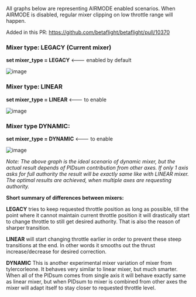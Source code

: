 All graphs below are representing AIRMODE enabled scenarios. When AIRMODE is disabled, regular mixer clipping on low throttle range will happen.

Added in this PR: https://github.com/betaflight/betaflight/pull/10370

### **Mixer type: LEGACY (Current mixer)**
**set mixer_type = LEGACY**   <--- enabled by default

![image](https://user-images.githubusercontent.com/10757508/100614257-294ad800-3316-11eb-9ccf-d260d03e541e.png)

### **Mixer type: LINEAR**
**set mixer_type = LINEAR**   <--- to enable

![image](https://user-images.githubusercontent.com/10757508/100615013-49c76200-3317-11eb-877d-f0f181dcb204.png)

### **Mixer type DYNAMIC:**
**set mixer_type = DYNAMIC**   <--- to enable

![image](https://user-images.githubusercontent.com/10757508/100614211-120bea80-3316-11eb-8510-8d58d0c69c38.png)

_Note: The above graph is the ideal scenario of dynamic mixer, but the actual result depends of PIDsum contribution from other axes. If only 1 axis asks for full authority the result will be exactly same like with LINEAR mixer. The optimal results are achieved, when multiple axes are requesting authority._

**Short summary of differences between mixers:**

**LEGACY** tries to keep requested throttle position as long as possible, till the point where it cannot maintain current throttle position it will drastically start to change throttle to still get desired authority. That is also the reason of sharper transition.

**LINEAR** will start changing throttle earlier in order to prevent these steep transitions at the end. In other words it smooths out the thrust increase/decrease for desired correction.

**DYNAMIC** This is another experimental mixer variation of mixer from tylercorleone. It behaves very similar to linear mixer, but much smarter. When all of the PIDsum comes from single axis it will behave exactly same as linear mixer, but when PIDsum to mixer is combined from other axes the mixer will adapt itself to stay closer to requested throttle level.



